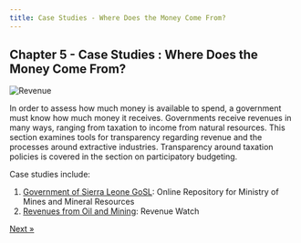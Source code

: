```yaml
---
title: Case Studies - Where Does the Money Come From? 
---
```


## Chapter 5 - Case Studies : Where Does the Money Come From? 

<img alt="Revenue" src="http://www.flickr.com/photos/okfn/7285692280/" class="inline-image" />

In order to assess how much money is available to spend, a government must know how much money it receives. Governments receive revenues in many ways, ranging from taxation to income from natural resources. This section examines tools for transparency regarding revenue and the processes around extractive industries. Transparency around taxation policies is covered in the section on participatory budgeting. 


Case studies include: 

1. [Government of Sierra Leone GoSL](../chapter5-1): Online Repository for Ministry of Mines and Mineral Resources 
2. [Revenues from Oil and Mining](../chapter5-2): Revenue Watch

<div class="pull-right"><a class="btn btn-default btn-mini" href="../chapter5-1">Next &raquo;</a></div>